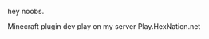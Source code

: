 hey noobs.

Minecraft plugin dev play on my server
Play.HexNation.net

<!---
snatlol/snatlol is a ✨ special ✨ repository because its `README.md` (this file) appears on your GitHub profile.
You can click the Preview link to take a look at your changes.
--->
